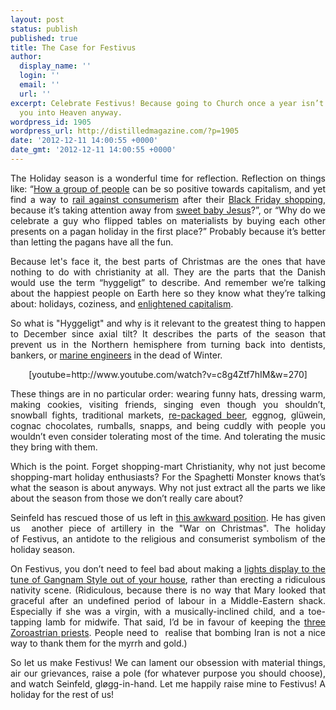 ```yaml
---
layout: post
status: publish
published: true
title: The Case for Festivus
author:
  display_name: ''
  login: ''
  email: ''
  url: ''
excerpt: Celebrate Festivus! Because going to Church once a year isn’t going to get
  you into Heaven anyway.
wordpress_id: 1905
wordpress_url: http://distilledmagazine.com/?p=1905
date: '2012-12-11 14:00:55 +0000'
date_gmt: '2012-12-11 14:00:55 +0000'
---
```

<p style="text-align: justify;">The Holiday season is a wonderful time for reflection. Reflection on things like: “<a href="http://distilledmagazine.com/wp-content/uploads/2012/12/watch?v=32bPbDgzsEc">How a group of people</a> can be so positive towards capitalism, and yet find a way to <a href="http://distilledmagazine.com/wp-content/uploads/2012/12/watch?v=j3hDCMV5PyE">rail against consumerism</a> after their <a href="http://distilledmagazine.com/wp-content/uploads/2012/12/watch?v=aeSgBL7gpAk">Black Friday shopping</a>, because it’s taking attention away from <a href="http://distilledmagazine.com/wp-content/uploads/2012/12/watch?v=5A0-u85aAYg">sweet baby Jesus</a>?”, or “Why do we celebrate a guy who flipped tables on materialists by buying each other presents on a pagan holiday in the first place?” Probably because it’s better than letting the pagans have all the fun.</p>
<p style="text-align: justify;">Because let's face it, the best parts of Christmas are the ones that have nothing to do with christianity at all. They are the parts that the Danish would use the term “hyggeligt” to describe. And remember we’re talking about the happiest people on Earth here so they know what they’re talking about: holidays, coziness, and <a href="http://distilledmagazine.com/wp-content/uploads/2012/12/why_danes_are_so_much_happier_than_americans">enlightened capitalism</a>.</p>
<p style="text-align: justify;">So what is "Hyggeligt" and why is it relevant to the greatest thing to happen to December since axial tilt? It describes the parts of the season that prevent us in the Northern hemisphere from turning back into dentists, bankers, or <a href="http://distilledmagazine.com/wp-content/uploads/2012/12/most-suicidal-occupations-2011-10#1-marine-engineers-are-189-times-more-likely-to-commit-suicide-19" target="_blank">marine engineers</a> in the dead of Winter.</p>
<p style="text-align: justify;"><!--column--></p>
<p style="text-align: center;">[youtube=http://www.youtube.com/watch?v=c8g4Ztf7hIM&amp;w=270]</p>
<p style="text-align: justify;">These things are in no particular order: wearing funny hats, dressing warm, making cookies, visiting friends, singing even though you shouldn’t, snowball fights, traditional markets, <a href="http://distilledmagazine.com/wp-content/uploads/2012/12/Tuborgjulebryg.aspx" target="_blank">re-packaged beer</a>, eggnog, glüwein, cognac chocolates, rumballs, snapps, and being cuddly with people you wouldn’t even consider tolerating most of the time. And tolerating the music they bring with them.</p>
<p style="text-align: justify;">Which is the point. Forget shopping-mart Christianity, why not just become shopping-mart holiday enthusiasts? For the Spaghetti Monster knows that’s what the season is about anyways. Why not just extract all the parts we like about the season from those we don’t really care about?</p>
<p dir="ltr" style="text-align: justify;"><!--column--></p>
<p style="text-align: justify;">Seinfeld has rescued those of us left in <a href="http://distilledmagazine.com/wp-content/uploads/2012/12/watch?v=0kRAKXFrYQ4" target="_blank">this awkward position</a>. He has given us  another piece of artillery in the "War on Christmas". The holiday of Festivus, an antidote to the religious and consumerist symbolism of the holiday season.</p>
<p style="text-align: justify;">On Festivus, you don’t need to feel bad about making a <a href="http://distilledmagazine.com/wp-content/uploads/2012/12/watch?v=IlojNh9uUSY" target="_blank">lights display to the tune of Gangnam Style out of your house</a>, rather than erecting a ridiculous nativity scene. (Ridiculous, because there is no way that Mary looked that graceful after an undefined period of labour in a Middle-Eastern shack. Especially if she was a virgin, with a musically-inclined child, and a toe-tapping lamb for midwife. That said, I’d be in favour of keeping the <a href="http://distilledmagazine.com/wp-content/uploads/2012/12/Biblical_Magi" target="_blank">three Zoroastrian priests</a>. People need to  realise that bombing Iran is not a nice way to thank them for the myrrh and gold.)</p>
<p style="text-align: justify;">So let us make Festivus! We can lament our obsession with material things, air our grievances, raise a pole (for whatever purpose you should choose), and watch Seinfeld, gløgg-in-hand. Let me happily raise mine to Festivus! A holiday for the rest of us!</p>
<p style="text-align: justify;"><!--column--></p>
